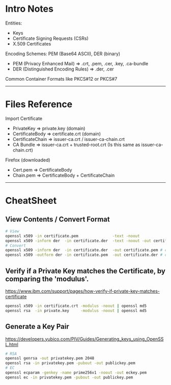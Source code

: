 # Intro Notes

Entities:
- Keys
- Certificate Signing Requests (CSRs)
- X.509 Certificates

Encoding Schemes: PEM (Base64 ASCII), DER (binary)
- PEM (Privacy Enhanced Mail) => .crt, .pem, .cer, .key, .ca-bundle
- DER (Distinguished Encoding Rules) => .der, .cer

Common Container Formats like PKCS#12 or PKCS#7

-----

# Files Reference

Import Certificate
- PrivateKey => private.key (domain)
- CertificateBody => certificate.crt (domain)
- CertificateChain => issuer-ca.crt / issuer-ca-chain.crt
- CA Bundle => issuer-ca.crt + trusted-root.crt (Is this same as issuer-ca-chain.crt)

Firefox (downloaded)
- Cert.pem => CertificateBody
- Chain.pem => CertificateBody + CertificateChain

----

# CheatSheet

## View Contents / Convert Format
```sh
# View
openssl x509 -in certificate.pem               -text -noout                      # view a pem
openssl x509 -inform der  -in certificate.der  -text -noout -out certificate.txt # view a der (write to file)
# Convert
openssl x509 -inform der  -in certificate.der  -out certificate.pem # convert der to pem
openssl x509 -outform der -in certificate.pem  -out certificate.der # convert pem to der
```

## Verify if a Private Key matches the Certificate, by comparing the 'modulus'.
https://www.ibm.com/support/pages/how-verify-if-private-key-matches-certificate

```sh
openssl x509 -in certificate.crt -modulus -noout | openssl md5
openssl rsa  -in private.key     -modulus -noout | openssl md5
```

## Generate a Key Pair
https://developers.yubico.com/PIV/Guides/Generating_keys_using_OpenSSL.html
```sh
# RSA
openssl genrsa -out privatekey.pem 2048
openssl rsa -in privatekey.pem -pubout -out publickey.pem
# EC
openssl ecparam -genkey -name prime256v1 -noout -out eckey.pem
openssl ec -in privatekey.pem -pubout -out publickey.pem
```
